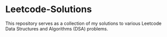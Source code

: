 # Leetcode-Solutions
This repository serves as a collection of my solutions to various Leetcode Data Structures and Algorithms (DSA) problems.
